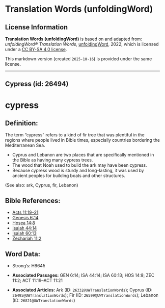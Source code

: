 # Translation Words (unfoldingWord)

## License Information

**Translation Words (unfoldingWord)** is based on and adapted from: _unfoldingWord® Translation Words_, [unfoldingWord](https://unfoldingword.org/utw), 2022, which is licensed under a [CC BY-SA 4.0 license](https://creativecommons.org/licenses/by-sa/4.0/legalcode.en).

This markdown version (created `2025-10-16`) is provided under the same license.



--------------------------------

## Cypress (id: 26494)

cypress
=======

Definition:
-----------

The term “cypress” refers to a kind of fir tree that was plentiful in the regions where people lived in Bible times, especially countries bordering the Mediterranean Sea.

* Cyprus and Lebanon are two places that are specifically mentioned in the Bible as having many cypress trees.
* The wood that Noah used to build the ark may have been cypress.
* Because cypress wood is sturdy and long\-lasting, it was used by ancient peoples for building boats and other structures.

(See also: ark, Cyprus, fir, Lebanon)

Bible References:
-----------------

* [Acts 11:19–21](https://ref.ly/Acts11:19-Acts11:21)
* [Genesis 6:14](https://ref.ly/Gen6:14)
* [Hosea 14:8](https://ref.ly/Hos14:8)
* [Isaiah 44:14](https://ref.ly/Isa44:14)
* [Isaiah 60:13](https://ref.ly/Isa60:13)
* [Zechariah 11:2](https://ref.ly/Zech11:2)

Word Data:
----------

* Strong’s: H8645

* **Associated Passages:** GEN 6:14; ISA 44:14; ISA 60:13; HOS 14:8; ZEC 11:2; ACT 11:19–ACT 11:21
* **Associated Articles:** Ark (ID: `26332@UWTranslationWords`); Cyprus (ID: `26495@UWTranslationWords`); Fir (ID: `26599@UWTranslationWords`); Lebanon (ID: `26821@UWTranslationWords`)

